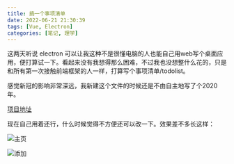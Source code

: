 ```yaml
---
title: 搞一个事项清单
date: 2022-06-21 21:30:39
tags: [Vue, Electron]
categories: [笔记, 理学]
---
```

这两天听说 electron 可以让我这种不是很懂电脑的人也能自己用web写个桌面应用，便打算试一下。看起来没有我想得那么困难，不过我也没想整什么花的，只是和所有第一次接触前端框架的人一样，打算写个事项清单/todolist。

<!--more-->

感觉新冠的影响非常深远，我新建这个文件的时候还是不由自主地写了个2020年。

[项目地址](https://github.com/ClaudioMarchisio/todoList_vue)

现在自己用着还行，什么时候觉得不方便还可以改一下。效果差不多长这样：

![主页](https://github.com/ClaudioMarchisio/ClaudioMarchisio.github.io/blob/hexo/source/_posts/2022-06-21/list.PNG?raw=true)

![添加](https://github.com/ClaudioMarchisio/ClaudioMarchisio.github.io/blob/hexo/source/_posts/2022-06-21/add.PNG?raw=true)

